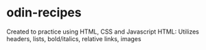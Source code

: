 # odin-recipes
Created to practice using HTML, CSS and Javascript
HTML: Utilizes headers, lists, bold/italics, relative links, images